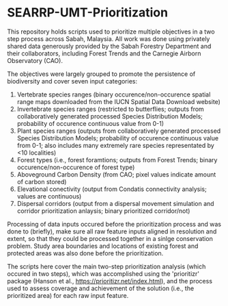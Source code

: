 # SEARRP-UMT-Prioritization

This repository holds scripts used to prioritize multiple objectives in a two step process across Sabah, Malaysia. All work was done using privately shared data generously provided by the Sabah Forestry Department and their collaborators, including Forest Trends and the Carnegie Airborn Observatory (CAO). 

The objectives were largely grouped to promote the persistence of biodiversity and cover seven input categories:
1. Vertebrate species ranges (binary occurence/non-occurence spatial range maps downloaded from the IUCN Spatial Data Download website)
2. Invertebrate species ranges (restricted to butterflies; outputs from collaboratively generated processed Species Distribution Models; probability of occurence continuous value from 0-1)
3. Plant species ranges (outputs from collaboratively generated processed Species Distribution Models; probability of occurence continuous value from 0-1; also includes many extremely rare species representated by <10 localities)
4. Forest types (i.e., forest foramtions; outputs from Forest Trends; binary occurence/non-occurence of forest type)
5. Aboveground Carbon Density (from CAO; pixel values indicate amount of carbon stored)
6. Elevational conectivity (output from Condatis connectivity analysis; values are continuous)
7. Dispersal corridors (output from a dispersal movement simulation and corridor prioritization anlaysis; binary prioritized corridor/not)


Processing of data inputs occured before the prioritization process and was done to (briefly), make sure all raw feature inputs aligned in resolution and extent, so that they could be processed together in a sinlge conservation problem. Study area boundaries and locations of existing forest and protected areas was also done before the prioritization. 


The scripts here cover the main two-step prioritization analysis (which occured in two steps), which was accomplished using the 'prioritizr' package (Hanson et al., https://prioritizr.net/index.html), and the process used to assess coverage and achievement of the solution (i.e., the prioritized area) for each raw input feature.
